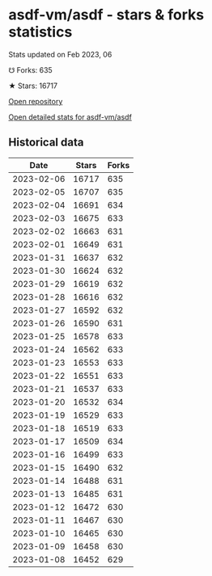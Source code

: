 # asdf-vm/asdf - stars & forks statistics

Stats updated on Feb 2023, 06

☋ Forks: 635

★ Stars: 16717

[Open repository](https://github.com/asdf-vm/asdf)

[Open detailed stats for asdf-vm/asdf](https://reviewgithub.com/rep/asdf-vm/asdf)

## Historical data
| Date | Stars | Forks |
|------|-------|-------|
| 2023-02-06 | 16717 | 635 | 
| 2023-02-05 | 16707 | 635 | 
| 2023-02-04 | 16691 | 634 | 
| 2023-02-03 | 16675 | 633 | 
| 2023-02-02 | 16663 | 631 | 
| 2023-02-01 | 16649 | 631 | 
| 2023-01-31 | 16637 | 632 | 
| 2023-01-30 | 16624 | 632 | 
| 2023-01-29 | 16619 | 632 | 
| 2023-01-28 | 16616 | 632 | 
| 2023-01-27 | 16592 | 632 | 
| 2023-01-26 | 16590 | 631 | 
| 2023-01-25 | 16578 | 633 | 
| 2023-01-24 | 16562 | 633 | 
| 2023-01-23 | 16553 | 633 | 
| 2023-01-22 | 16551 | 633 | 
| 2023-01-21 | 16537 | 633 | 
| 2023-01-20 | 16532 | 634 | 
| 2023-01-19 | 16529 | 633 | 
| 2023-01-18 | 16519 | 633 | 
| 2023-01-17 | 16509 | 634 | 
| 2023-01-16 | 16499 | 633 | 
| 2023-01-15 | 16490 | 632 | 
| 2023-01-14 | 16488 | 631 | 
| 2023-01-13 | 16485 | 631 | 
| 2023-01-12 | 16472 | 630 | 
| 2023-01-11 | 16467 | 630 | 
| 2023-01-10 | 16465 | 630 | 
| 2023-01-09 | 16458 | 630 | 
| 2023-01-08 | 16452 | 629 | 

